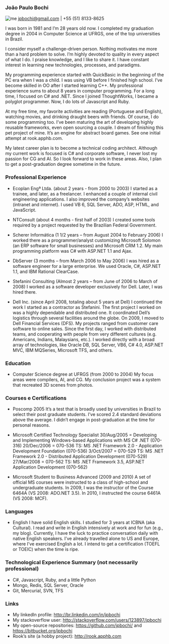 ### João Paulo Bochi

![me](https://en.gravatar.com/userimage/8503146/2b363964cf6255bf32828d20c98af6a5.png) jpbochi@gmail.com | +55 (51) 8133-8625

I was born in 1981 and I’m 28 years old now. I completed my graduation degree in 2004 in Computer Science at UFRGS, one of the top universities in Brazil.

I consider myself a challenge-driven person. Nothing motivates me more than a hard problem to solve. I’m highly devoted to quality in every aspect of what I do. I praise knowledge, and I like to share it. I have constant interest in learning new technologies, processes, and paradigms.

My programming experience started with QuickBasic in the beginning of the PC era when I was a child. I was using VB before I finished high school. I’ve become skilled in OO after I started learning C++. My professional experience sums to about 8 years in computer programming. For a long time, I focused on C# and .NET. Since I joined ThoughtWorks, I became a polyglot programmer. Now, I do lots of Javascript and Ruby.

At my free time, my favorite activities are reading (Portuguese and English), watching movies, and drinking draught beers with friends. Of course, I do some programming too. I’ve been maturing the art of developing highly reusable frameworks, even open sourcing a couple. I dream of finishing this pet project of mine. It’s an engine for abstract board games. See one initial attempt at rook.apphb.com.

My latest career plan is to become a technical coding architect. Although my current work is focused is C# and corporate software, I never lost my passion for CG and AI. So I look forward to work in these areas. Also, I plan to get a post-graduation degree sometime in the future.

### Professional Experience

- Ecoplan Engª Ltda. (about 2 years - from 2000 to 2003)
I started as a trainee, and later, as a freelancer. I enhanced a couple of internal civil engineering applications. I also improved the company’s websites (intranet and internet). I used VB 6, SQL Server, ADO, ASP, HTML, and JavaScript.

- NTConsult (about 4 months - first half of 2003)
I created some tools required by a project requested by the Brazilian Federal Government.

- Scherer Informática (1 1/2 years – from August 2004 to February 2006)
I worked there as a programmer/analyst customizing Microsoft Solomon (an ERP software for small businesses) and Microsoft CRM 1.2. My main programming platform was C# with ASP.NET 1.1 and Ajax.

- DbServer (3 months – from March 2006 to May 2006)
I was hired as a software engineer for a large enterprise. We used Oracle, C#, ASP.NET 1.1, and IBM Rational ClearCase.

- Stefanini Consulting (Almost 2 years – from June of 2006 to March of 2008)
I worked as a software developer exclusively for Dell. Later, I was hired there.

- Dell Inc. (since April 2008, totaling about 5 years at Dell)
I continued the work I started as a contractor as Stefanini.
The first project I worked on was a highly dependable and distributed one. It coordinated Dell’s logistics through several facilities around the globe. On 2009, I moved to Dell Financial Services (DFS). My projects ranged from customer care software to online sales.
Since the first day, I worked with distributed teams, and cooperating with people from very different cultures (e.g. Americans, Indians, Malaysians, etc.). I worked directly with a broad array of technologies, like Oracle DB, SQL Server, VB6, C# 4.0, ASP.NET MVC, IBM MQSeries, Microsoft TFS, and others.

### Education
- Computer Science degree at UFRGS (from 2000 to 2004)
My focus areas were compilers, AI, and CG. My conclusion project was a system that recreated 3D scenes from photos.

### Courses e Certifications
- Poscomp 2005
It’s a test that is broadly used by universities in Brazil to select their post graduate students. I’ve scored 2.4 standard deviations above the average. I didn’t engage in post-graduation at the time for personal reasons.

- Microsoft Certified Technology Specialist
30/Aug/2005 = Developing and Implementing Windows-based Applications with MS C# .NET (070-316)
20/Dec/2006 = 070-536 TS: MS .NET Framework 2.0 - Application Development Foundation (070-536)
3/Oct/2007 = 070-529 TS: MS .NET Framework 2.0 - Distributed Application Development (070-529)
27/Mar/2008 = 070-562 TS: MS .NET Framework 3.5, ASP.NET Application Development (070-562)

- Microsoft Student to Business Advanced (2009 and 2010)
A set of official MS courses were instructed to a class of high-school and undergraduate students. In 2009, I was the instructor of the Course 6464A (VS 2008: ADO.NET 3.5). In 2010, I instructed the course 6461A (VS 2008: MCF).

### Languages
- English
I have solid English skills. I studied for 3 years at ICBNA (aka Cultural). I read and write in English intensively at work and for fun (e.g., my blog). Currently, I have the luck to practice conversation daily with native English speakers. I’ve already travelled alone to US and Europe, where I’ve exercised English a lot. I intend to get a certification (TOEFL or TOEIC) when the time is ripe.

### Technological Experience Summary (not necessarily professional)
- C#, Javascript, Ruby, and a little Python
- Mongo, Redis, SQL Server, Oracle
- Git, Mercurial, SVN, TFS

### Links
- My linkedIn profile: http://br.linkedin.com/in/jpbochi
- My stackoverflow user: http://stackoverflow.com/users/123897/jpbochi
- My open-source repositories: https://github.com/jpbochi/ and https://bitbucket.org/jpbochi
- Rook’s site (a hobby project): http://rook.apphb.com

